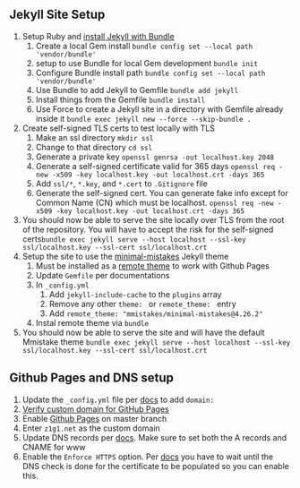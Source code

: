 
## Jekyll Site Setup 
1. Setup Ruby and [install Jekyll with Bundle](https://jekyllrb.com/tutorials/using-jekyll-with-bundler/)
    1. Create a local Gem install ``bundle config set --local path 'vendor/bundle' ``
    1. setup to use Bundle for local Gem development ``bundle init``
    1. Configure Bundle install path ``bundle config set --local path 'vendor/bundle'``
    1. Use Bundle to add Jekyll to Gemfile ``bundle add jekyll``
    1. Install things from the Gemfile ``bundle install``
    1. Use Force to create a Jekyll site in a directory with Gemfile already inside it ``bundle exec jekyll new --force --skip-bundle .``
1. Create self-signed TLS certs to test locally with TLS
    1. Make an ssl directory ``mkdir ssl``
    1. Change to that directory ``cd ssl``
    1. Generate a private key ``openssl genrsa -out localhost.key 2048``
    1. Generate a self-signed certificate valid for 365 days ``openssl req -new -x509 -key localhost.key -out localhost.crt -days 365``
    1. Add ``ssl/*``, ``*.key``, and ``*.cert`` to ``.Gitignore`` file
    1. Generate the self-signed cert. You can generate fake info except for Common Name (CN) which must be localhost. ``openssl req -new -x509 -key localhost.key -out localhost.crt -days 365``
1. You should now be able to serve the site locally over TLS from the root of the repository. You will have to accept the risk for the self-signed certs``bundle exec jekyll serve --host localhost --ssl-key ssl/localhost.key --ssl-cert ssl/localhost.crt``
1. Setup the site to use the [minimal-mistakes](https://github.com/mmistakes/minimal-mistakes) Jekyll theme
    1. Must be installed as a [remote theme](https://mmistakes.github.io/minimal-mistakes/docs/quick-start-guide/#remote-theme-method) to work with Github Pages
    1. Update ``Gemfile`` per documentations
    1. In ``_config.yml``
        1. Add ``jekyll-include-cache`` to the ``plugins`` array
        1. Remove any other ``theme: `` or ``remote_theme: `` entry
        1. Add ``remote_theme: "mmistakes/minimal-mistakes@4.26.2"``
    1. Instal remote theme via ``bundle``
1. You should now be able to serve the site and will have the default Mmistake theme ``bundle exec jekyll serve --host localhost --ssl-key ssl/localhost.key --ssl-cert ssl/localhost.crt``

## Github Pages and DNS setup
1. Update the ``_config.yml`` file per [docs](https://docs.github.com/en/pages/setting-up-a-github-pages-site-with-jekyll/creating-a-github-pages-site-with-jekyll) to add ``domain: `` 
1. [Verify custom domain for GitHub Pages](https://docs.github.com/en/pages/configuring-a-custom-domain-for-your-github-pages-site/verifying-your-custom-domain-for-github-pages)
1. Enable [Github Pages](https://docs.github.com/en/pages/getting-started-with-github-pages/configuring-a-publishing-source-for-your-github-pages-site) on master branch
1. Enter ``z1g1.net`` as the custom domain
  1. Update DNS records per [docs](https://docs.github.com/en/pages/configuring-a-custom-domain-for-your-github-pages-site/managing-a-custom-domain-for-your-github-pages-site). Make sure to set both the A records and CNAME for www 
1. Enable the ``Enforce HTTPS`` option. Per [docs](https://docs.github.com/en/pages/getting-started-with-github-pages/securing-your-github-pages-site-with-https) you have to wait until the DNS check is done for the certificate to be populated so you can enable this.